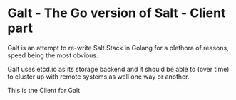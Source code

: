 # Galt - The Go version of Salt - Client part

Galt is an attempt to re-write Salt Stack in Golang for a plethora of reasons, speed being the most obvious.


Galt uses etcd.io as its storage backend and it should be able to (over time) to cluster up with remote systems as well one way or another.

This is the Client for Galt




